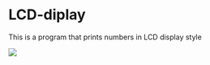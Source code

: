 # LCD-diplay
This is a program that prints numbers in LCD display style

![]({{site.baseurl}}/file:///C:/Users/sanchi/Desktop/Capture.PNG)
